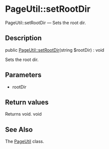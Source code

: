 PageUtil::setRootDir
================

PageUtil::setRootDir — Sets the root dir.

Description
---------------


public [PageUtil::setRootDir](https://github.com/lingtalfi/DocTools/blob/master/doc/api/DocTools/Page/PageUtil/setRootDir.md)(string $rootDir) : void




Sets the root dir.




Parameters
--------------

- rootDir
    

Return values
----------------

Returns void.
void








See Also
-----------

The [PageUtil](https://github.com/lingtalfi/DocTools/blob/master/doc/api/DocTools/Page/PageUtil.md) class.
